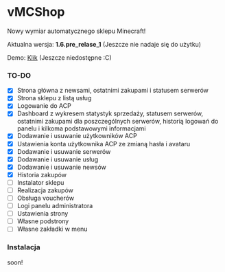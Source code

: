 # vMCShop
Nowy wymiar automatycznego sklepu Minecraft!

Aktualna wersja: **1.6.pre_relase_1** (Jeszcze nie nadaje się do użytku)

Demo: [Klik](https://vmcshop.pro/) (Jeszcze niedostępne :C)

### TO-DO
- [x] Strona główna z newsami, ostatnimi zakupami i statusem serwerów
- [x] Strona sklepu z listą usług
- [x] Logowanie do ACP
- [x] Dashboard z wykresem statystyk sprzedaży, statusem serwerów, ostatnimi zakupami dla poszczególnych serwerów, historią logowań do panelu i kilkoma podstawowymi informacjami
- [x] Dodawanie i usuwanie użytkowników ACP
- [x] Ustawienia konta użytkownika ACP ze zmianą hasła i avataru
- [x] Dodawanie i usuwanie serwerów
- [x] Dodawanie i usuwanie usług
- [x] Dodawanie i usuwanie newsów
- [x] Historia zakupów
- [ ] Instalator sklepu
- [ ] Realizacja zakupów
- [ ] Obsługa voucherów
- [ ] Logi panelu administratora
- [ ] Ustawienia strony
- [ ] Własne podstrony
- [ ] Własne zakładki w menu

### Instalacja

soon!

